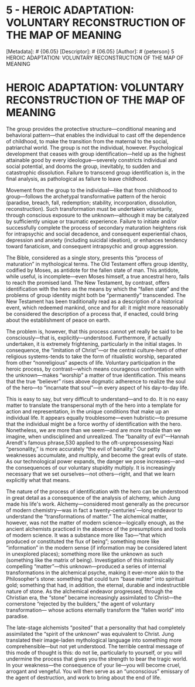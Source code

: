 # 5 - HEROIC ADAPTATION: VOLUNTARY RECONSTRUCTION OF THE MAP OF MEANING
[Metadata]: # {06.05}
[Descriptor]: # {06.05}
[Author]: # {peterson}
5
HEROIC ADAPTATION: VOLUNTARY RECONSTRUCTION OF THE MAP OF MEANING
# HEROIC ADAPTATION: VOLUNTARY RECONSTRUCTION OF THE MAP OF MEANING
The group provides the protective structure—conditional meaning and behavioral
pattern—that enables the individual to cast off the dependence of childhood, to
make the transition from the maternal to the social, patriarchal world. The
group is not the individual, however. Psychological development that ceases
with group identification—held up as the highest attainable good by every
ideologue—severely constricts individual and social potential, and dooms the
group, inevitably, to sudden and catastrophic dissolution. Failure to transcend
group identification is, in the final analysis, as pathological as failure to
leave childhood.

Movement from the group to the individual—like that from childhood to
group—follows the archetypal transformative pattern of the heroic (paradise,
breach, fall, redemption; stability, incorporation, dissolution,
reconstruction). Such transformation must be undertaken voluntarily, through
conscious exposure to the unknown—although it may be catalyzed by sufficiently
unique or traumatic experience. Failure to initiate and/or successfully
complete the process of secondary maturation heightens risk for intrapsychic
and social decadence, and consequent experiential chaos, depression and anxiety
(including suicidal ideation), or enhances tendency toward fanaticism, and
consequent intrapsychic and group aggression.

The Bible, considered as a single story, presents this “process of maturation”
in mythological terms. The Old Testament offers group identity, codified by
Moses, as antidote for the fallen state of man. This antidote, while useful, is
incomplete—even Moses himself, a true ancestral hero, fails to reach the
promised land. The New Testament, by contrast, offers identification with the
hero as the means by which the “fallen state” and the problems of group
identity might both be “permanently” transcended. The New Testament has been
traditionally read as a description of a historical event, which redeemed
mankind, once and for all: it might more reasonably be considered the
description of a process that, if enacted, could bring about the establishment
of peace on earth.

The problem is, however, that this process cannot yet really be said to be
consciously—that is, explicitly—understood. Furthermore, if actually
undertaken, it is extremely frightening, particularly in the initial stages. In
consequence, the “imitation of Christ”—or the central culture-hero of other
religious systems-tends to take the form of ritualistic worship, separated from
other “nonreligious” aspects of life. Voluntary participation in the heroic
process, by contrast—which means courageous confrontation with the
unknown—makes “worship” a matter of true identification. This means that the
true “believer” rises above dogmatic adherence to realize the soul of the
hero—to “incarnate that soul”—in every aspect of his day-to-day life.

This is easy to say, but very difficult to understand—and to do. It is no easy
matter to translate the transpersonal myth of the hero into a template for
action and representation, in the unique conditions that make up an individual
life. It appears equally troublesome—even hubristic—to presume that the
individual might be a force worthy of identification with the hero.
Nonetheless, we are more than we seem—and are more trouble than we imagine,
when undisciplined and unrealized. The “banality of evil”—Hannah Arendt's
famous phrase,530 applied to the oft-unprepossessing Nazi “personality,” is
more accurately “the evil of banality.” Our petty weaknesses accumulate, and
multiply, and become the great evils of state. As our technological power
expands, the danger we pose increases—and the consequences of our voluntary
stupidity multiply. It is increasingly necessary that we set ourselves—not
others—right, and that we learn explicitly what that means.

The nature of the process of identification with the hero can be understood in
great detail as a consequence of the analysis of alchemy, which Jung made his
life's work. Alchemy—considered most generally as the precursor of modern
chemistry—was in fact a twenty-centuries'—long endeavor to understand the
“transformations of matter.” The alchemical matter, however, was not the matter
of modern science—logically enough, as the ancient alchemists practiced in the
absence of the presumptions and tools of modern science. It was a substance
more like Tao—“that which produced or constituted the flux of being”; something
more like “information” in the modern sense (if information may be considered
latent in unexplored places); something more like the unknown as such
(something like the matrix of being). Investigation of this instrinsically
compelling “matter”—this unknown—produced a series of internal transformations
in the alchemical psyche, making it ever-more akin to the Philosopher's stone:
something that could turn “base matter” into spiritual gold; something that
had, in addition, the eternal, durable and indestructible nature of stone. As
the alchemical endeavor progressed, through the Christian era, the “stone”
became increasingly assimilated to Christ—the cornerstone “rejected by the
builders,” the agent of voluntary transformation— whose actions eternally
transform the “fallen world” into paradise.

The late-stage alchemists “posited” that a personality that had completely
assimilated the “spirit of the unknown” was equivalent to Christ. Jung
translated their image-laden mythological language into something more
comprehensible—but not yet understood. The terrible central message of this
mode of thought is this: do not lie, particularly to yourself, or you will
undermine the process that gives you the strength to bear the tragic world. In
your weakness—the consequence of your lie—you will become cruel, arrogant and
vengeful. You will then serve as an “unconscious” emissary of the agent of
destruction, and work to bring about the end of life.

